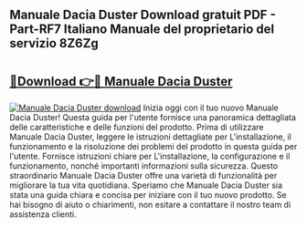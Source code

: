 ## Manuale Dacia Duster Download gratuit PDF - Part-RF7 Italiano Manuale del proprietario del servizio 8Z6Zg

# <h2><a href="http://dfgezkr.blite.top/?on=Manuale+Dacia+Duster">🔗Download 👉🔴 Manuale Dacia Duster</a></h2>

[![Manuale Dacia Duster download](https://i.imgur.com/lujVjoI.png)](http://dfgezkr.blite.top/?on=Manuale+Dacia+Duster)
Inizia oggi con il tuo nuovo Manuale Dacia Duster! Questa guida per l'utente fornisce una panoramica dettagliata delle caratteristiche e delle funzioni del prodotto. Prima di utilizzare Manuale Dacia Duster, leggere le istruzioni dettagliate per L'installazione, il funzionamento e la risoluzione dei problemi del prodotto in questa guida per l'utente. Fornisce istruzioni chiare per L'installazione, la configurazione e il funzionamento, nonché importanti informazioni sulla sicurezza. Questo straordinario Manuale Dacia Duster offre una varietà di funzionalità per migliorare la tua vita quotidiana. Speriamo che Manuale Dacia Duster sia stata una guida chiara e concisa per iniziare con il tuo nuovo prodotto. Se hai bisogno di aiuto o chiarimenti, non esitare a contattare il nostro team di assistenza clienti.
